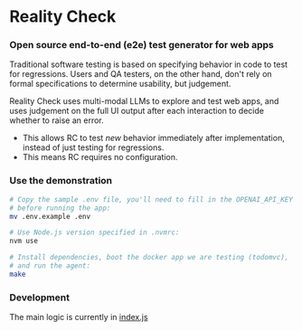 # Reality Check

### Open source end-to-end (e2e) test generator for web apps

Traditional software testing is based on specifying behavior in code to test
for regressions. Users and QA testers, on the other hand, don't rely on formal
specifications to determine usability, but judgement.

Reality Check uses multi-modal LLMs to explore and test web apps, and uses
judgement on the full UI output after each interaction to decide whether to
raise an error.

-   This allows RC to test _new_ behavior immediately after implementation, instead of just testing for regressions.
-   This means RC requires no configuration.

### Use the demonstration

```bash
# Copy the sample .env file, you'll need to fill in the OPENAI_API_KEY
# before running the app:
mv .env.example .env

# Use Node.js version specified in .nvmrc:
nvm use

# Install dependencies, boot the docker app we are testing (todomvc),
# and run the agent:
make
```

### Development

The main logic is currently in [index.js](index.js)
